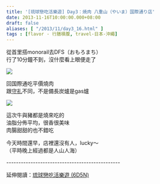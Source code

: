```yaml
---
title: '[琉球戀吃活樂遊] Day3：焼肉 八重山（やいま）国際通り店'
date: 2013-11-16T10:00:00.000+08:00
draft: false
aliases: [ "/2013/11/day3_16.html" ]
tags : [flavor - 行膳積腹, travel-日本-沖繩]
---
```


從首里搭monorail去DFS（おもろまち）  
行了10分鐘不到，沒什麼看上眼便走了  

![](/images/okinawa3g.jpg)

回国際通吃平價燒肉  
跟[守礼](https://hidie.net/okinawa1a/)不同，不是備長炭爐是gas爐  

![](/images/okinawa3g1.jpg)

這次牛與豬都是燒來吃的  
油脂分佈平均，很香很美味  
肉腸甜甜的也不錯吃  
  
今天時間還早，店裡還沒有人，lucky～  
（平時晚上經過都是人山人海）  
  
\-----------------------------------------------  
  
延伸閱讀：[琉球戀吃活樂遊 (6D5N)](https://hidie.net/okinawa6d5n/)
